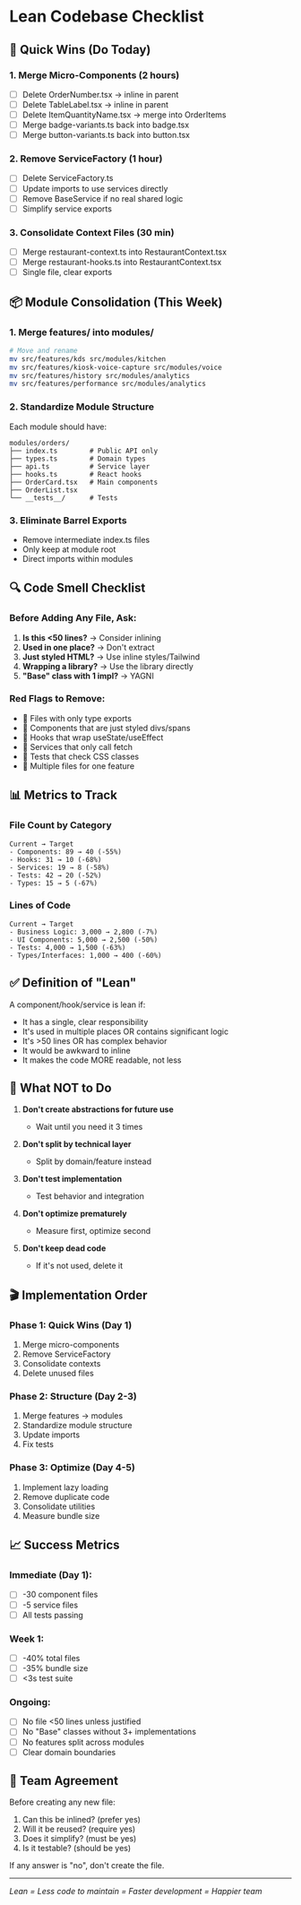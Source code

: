 # Lean Codebase Checklist

## 🎯 Quick Wins (Do Today)

### 1. Merge Micro-Components (2 hours)
- [ ] Delete OrderNumber.tsx → inline in parent
- [ ] Delete TableLabel.tsx → inline in parent  
- [ ] Delete ItemQuantityName.tsx → merge into OrderItems
- [ ] Merge badge-variants.ts back into badge.tsx
- [ ] Merge button-variants.ts back into button.tsx

### 2. Remove ServiceFactory (1 hour)
- [ ] Delete ServiceFactory.ts
- [ ] Update imports to use services directly
- [ ] Remove BaseService if no real shared logic
- [ ] Simplify service exports

### 3. Consolidate Context Files (30 min)
- [ ] Merge restaurant-context.ts into RestaurantContext.tsx
- [ ] Merge restaurant-hooks.ts into RestaurantContext.tsx
- [ ] Single file, clear exports

## 📦 Module Consolidation (This Week)

### 1. Merge features/ into modules/
```bash
# Move and rename
mv src/features/kds src/modules/kitchen
mv src/features/kiosk-voice-capture src/modules/voice
mv src/features/history src/modules/analytics
mv src/features/performance src/modules/analytics
```

### 2. Standardize Module Structure
Each module should have:
```
modules/orders/
├── index.ts        # Public API only
├── types.ts        # Domain types
├── api.ts          # Service layer  
├── hooks.ts        # React hooks
├── OrderCard.tsx   # Main components
├── OrderList.tsx
└── __tests__/      # Tests
```

### 3. Eliminate Barrel Exports
- Remove intermediate index.ts files
- Only keep at module root
- Direct imports within modules

## 🔍 Code Smell Checklist

### Before Adding Any File, Ask:
1. **Is this <50 lines?** → Consider inlining
2. **Used in one place?** → Don't extract
3. **Just styled HTML?** → Use inline styles/Tailwind
4. **Wrapping a library?** → Use the library directly
5. **"Base" class with 1 impl?** → YAGNI

### Red Flags to Remove:
- 🚩 Files with only type exports
- 🚩 Components that are just styled divs/spans
- 🚩 Hooks that wrap useState/useEffect
- 🚩 Services that only call fetch
- 🚩 Tests that check CSS classes
- 🚩 Multiple files for one feature

## 📊 Metrics to Track

### File Count by Category
```
Current → Target
- Components: 89 → 40 (-55%)
- Hooks: 31 → 10 (-68%)  
- Services: 19 → 8 (-58%)
- Tests: 42 → 20 (-52%)
- Types: 15 → 5 (-67%)
```

### Lines of Code
```
Current → Target
- Business Logic: 3,000 → 2,800 (-7%)
- UI Components: 5,000 → 2,500 (-50%)
- Tests: 4,000 → 1,500 (-63%)
- Types/Interfaces: 1,000 → 400 (-60%)
```

## ✅ Definition of "Lean"

A component/hook/service is lean if:
- It has a single, clear responsibility
- It's used in multiple places OR contains significant logic
- It's >50 lines OR has complex behavior
- It would be awkward to inline
- It makes the code MORE readable, not less

## 🚫 What NOT to Do

1. **Don't create abstractions for future use**
   - Wait until you need it 3 times
   
2. **Don't split by technical layer**
   - Split by domain/feature instead
   
3. **Don't test implementation**
   - Test behavior and integration
   
4. **Don't optimize prematurely**
   - Measure first, optimize second
   
5. **Don't keep dead code**
   - If it's not used, delete it

## 🎬 Implementation Order

### Phase 1: Quick Wins (Day 1)
1. Merge micro-components
2. Remove ServiceFactory
3. Consolidate contexts
4. Delete unused files

### Phase 2: Structure (Day 2-3)
1. Merge features → modules
2. Standardize module structure
3. Update imports
4. Fix tests

### Phase 3: Optimize (Day 4-5)
1. Implement lazy loading
2. Remove duplicate code
3. Consolidate utilities
4. Measure bundle size

## 📈 Success Metrics

### Immediate (Day 1):
- [ ] -30 component files
- [ ] -5 service files
- [ ] All tests passing

### Week 1:
- [ ] -40% total files
- [ ] -35% bundle size
- [ ] <3s test suite

### Ongoing:
- [ ] No file <50 lines unless justified
- [ ] No "Base" classes without 3+ implementations
- [ ] No features split across modules
- [ ] Clear domain boundaries

## 🤝 Team Agreement

Before creating any new file:
1. Can this be inlined? (prefer yes)
2. Will it be reused? (require yes)
3. Does it simplify? (must be yes)
4. Is it testable? (should be yes)

If any answer is "no", don't create the file.

---

*Lean = Less code to maintain = Faster development = Happier team*